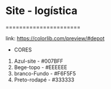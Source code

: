 # Site - logística
======================

link: https://colorlib.com/preview/#depot

* CORES
1. Azul-site - #007BFF
2. Bege-topo - #EEEEEE
3. branco-Fundo - #F6F5F5
4. Preto-rodapé - #333333
